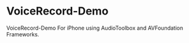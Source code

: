 VoiceRecord-Demo
================

VoiceRecord-Demo For iPhone using AudioToolbox and AVFoundation Frameworks.
